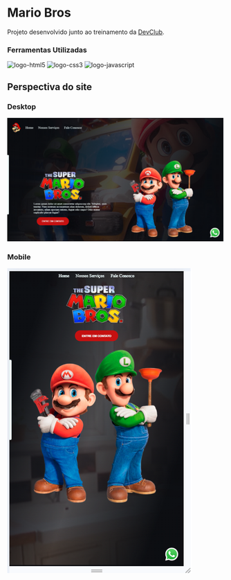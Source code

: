 <h1>Mario Bros</h1>

<p>Projeto desenvolvido junto ao treinamento da <a href="https://rodolfomori.com.br/devclub">DevClub</a>.</p>

<h3>Ferramentas Utilizadas</h3>
<img src="https://img.shields.io/badge/HTML5-E34F26?style=for-the-badge&logo=html5&logoColor=white" alt="logo-html5">
<img src="https://img.shields.io/badge/CSS3-1572B6?style=for-the-badge&logo=css3&logoColor=white" alt="logo-css3">
<img src="https://img.shields.io/badge/JavaScript-F7DF1E?style=for-the-badge&logo=javascript&logoColor=black" alt="logo-javascript">

<h2>Perspectiva do site</h2>
<h3>Desktop</h3>
<img src="https://github.com/EvandroJMoreira/MarioBros/blob/main/img/print01.png?raw=true" width=500px>
<h3>Mobile</h3>
<img src="https://github.com/EvandroJMoreira/MarioBros/blob/main/img/print02.png?raw=true" hight=200px>
